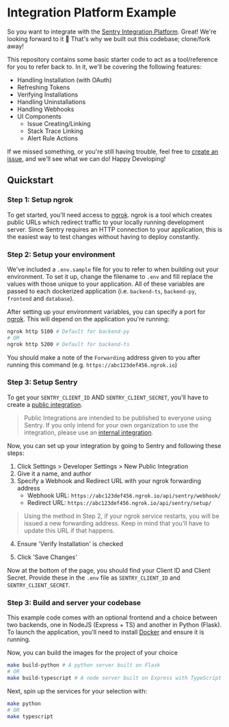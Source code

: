 # Integration Platform Example

So you want to integrate with the [Sentry Integration Platform](https://docs.sentry.io/product/integrations/integration-platform/). Great! We're looking forward to it 🎉 That's why we built out this codebase; clone/fork away!

This repository contains some basic starter code to act as a tool/reference for you to refer back to. In it, we'll be covering the following features:

- Handling Installation (with OAuth)
- Refreshing Tokens
- Verifying Installations
- Handling Uninstallations
- Handling Webhooks
- UI Components
  - Issue Creating/Linking
  - Stack Trace Linking
  - Alert Rule Actions

If we missed something, or you're still having trouble, feel free to [create an issue](https://github.com/sentry-ecosystem/integration-platform-example/issues), and we'll see what we can do! Happy Developing!


## Quickstart

### Step 1: Setup ngrok

To get started, you'll need access to [ngrok](https://ngrok.com/). ngrok is a tool which creates public URLs which redirect traffic to your locally running development server. Since Sentry requires an HTTP connection to your application, this is the easiest way to test changes without having to deploy constantly.
### Step 2: Setup your environment

We've included a `.env.sample` file for you to refer to when building out your environment. To set it up, change the filename to `.env` and fill replace the values with those unique to your application. All of these variables are passed to each dockerized application (i.e. `backend-ts`, `backend-py`, `frontend` and `database`).

After setting up your environment variables, you can specify a port for
[ngrok](https://ngrok.com/). This will depend on the application you're running:

```bash
ngrok http 5100 # Default for backend-py
# OR
ngrok http 5200 # Default for backend-ts
```

You should make a note of the `Forwarding` address given to you after running this command (e.g. `https://abc123def456.ngrok.io`)

### Step 3: Setup Sentry

To get your `SENTRY_CLIENT_ID` AND `SENTRY_CLIENT_SECRET`, you'll have to create a [public integration](https://docs.sentry.io/product/integrations/integration-platform/#public-integrations).

> Public Integrations are intended to be published to everyone using Sentry. If you only intend for your own organization to use the integration, please use an [internal integration](https://docs.sentry.io/product/integrations/integration-platform/#internal-integrations).

Now, you can set up your integration by going to Sentry and following these steps:

1. Click Settings > Developer Settings > New Public Integration
2. Give it a name, and author
3. Specify a Webhook and Redirect URL with your ngrok forwarding address
    - Webhook URL: `https://abc123def456.ngrok.io/api/sentry/webhook/`
    - Redirect URL: `https://abc123def456.ngrok.io/api/sentry/setup/`
> Using the method in Step 2, if your ngrok service restarts, you will be issued a new forwarding address. Keep in mind that you'll have to update this URL if that happens.
4. Ensure 'Verify Installation' is checked
<!-- TODO(Leander): Fill these in as we add more features -->
5. Click 'Save Changes'

Now at the bottom of the page, you should find your Client ID and Client Secret. Provide these in the `.env` file as `SENTRY_CLIENT_ID` and `SENTRY_CLIENT_SECRET`.

### Step 3: Build and server your codebase

This example code comes with an optional frontend and a choice between two backends, one in NodeJS (Express + TS) and another in Python (Flask). To launch the application, you'll need to install [Docker](https://docs.docker.com/engine/install/) and ensure it is running.

Now, you can build the images for the project of your choice

```bash
make build-python # A python server built on Flask
# OR
make build-typescript # A node server built on Express with TypeScript
```

Next, spin up the services for your selection with:

```bash
make python
# OR
make typescript
```

